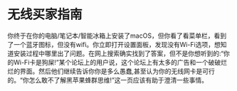 # 无线买家指南

你终于在你的电脑/笔记本/智能冰箱上安装了macOS，但你看了看菜单栏，看到了一个蓝牙图标，但没有wifi。你立即打开设置面板，发现没有Wi-Fi选项，想知道安装过程中哪里出了问题。在网上搜索确实找到了答案，但不是你想听到的:“你的Wi-Fi卡是狗屎!”某个论坛上的用户说，这个论坛上有太多的广告和一个破破烂烂的界面。然后他们继续告诉你你是多么愚蠢,甚至认为你的无线网卡是可行的。“你怎么敢不了解黑苹果蜂群思维!”这一页应该有助于澄清一些事情。
